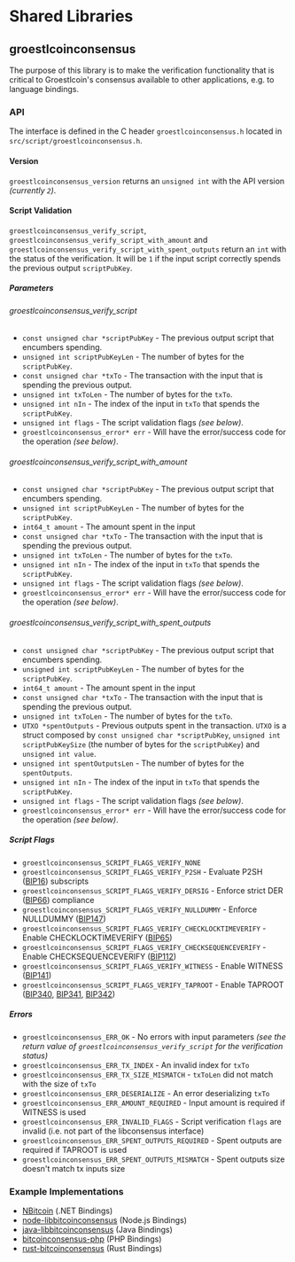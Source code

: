 Shared Libraries
================

## groestlcoinconsensus

The purpose of this library is to make the verification functionality that is critical to Groestlcoin's consensus available to other applications, e.g. to language bindings.

### API

The interface is defined in the C header `groestlcoinconsensus.h` located in `src/script/groestlcoinconsensus.h`.

#### Version

`groestlcoinconsensus_version` returns an `unsigned int` with the API version *(currently `2`)*.

#### Script Validation

`groestlcoinconsensus_verify_script`, `groestlcoinconsensus_verify_script_with_amount` and `groestlcoinconsensus_verify_script_with_spent_outputs` return an `int` with the status of the verification. It will be `1` if the input script correctly spends the previous output `scriptPubKey`.

##### Parameters
###### groestlcoinconsensus_verify_script
- `const unsigned char *scriptPubKey` - The previous output script that encumbers spending.
- `unsigned int scriptPubKeyLen` - The number of bytes for the `scriptPubKey`.
- `const unsigned char *txTo` - The transaction with the input that is spending the previous output.
- `unsigned int txToLen` - The number of bytes for the `txTo`.
- `unsigned int nIn` - The index of the input in `txTo` that spends the `scriptPubKey`.
- `unsigned int flags` - The script validation flags *(see below)*.
- `groestlcoinconsensus_error* err` - Will have the error/success code for the operation *(see below)*.

###### groestlcoinconsensus_verify_script_with_amount
- `const unsigned char *scriptPubKey` - The previous output script that encumbers spending.
- `unsigned int scriptPubKeyLen` - The number of bytes for the `scriptPubKey`.
- `int64_t amount` - The amount spent in the input
- `const unsigned char *txTo` - The transaction with the input that is spending the previous output.
- `unsigned int txToLen` - The number of bytes for the `txTo`.
- `unsigned int nIn` - The index of the input in `txTo` that spends the `scriptPubKey`.
- `unsigned int flags` - The script validation flags *(see below)*.
- `groestlcoinconsensus_error* err` - Will have the error/success code for the operation *(see below)*.

###### groestlcoinconsensus_verify_script_with_spent_outputs
- `const unsigned char *scriptPubKey` - The previous output script that encumbers spending.
- `unsigned int scriptPubKeyLen` - The number of bytes for the `scriptPubKey`.
- `int64_t amount` - The amount spent in the input
- `const unsigned char *txTo` - The transaction with the input that is spending the previous output.
- `unsigned int txToLen` - The number of bytes for the `txTo`.
- `UTXO *spentOutputs` - Previous outputs spent in the transaction. `UTXO` is a struct composed by `const unsigned char *scriptPubKey`, `unsigned int scriptPubKeySize` (the number of bytes for the `scriptPubKey`) and `unsigned int value`.
- `unsigned int spentOutputsLen` - The number of bytes for the `spentOutputs`.
- `unsigned int nIn` - The index of the input in `txTo` that spends the `scriptPubKey`.
- `unsigned int flags` - The script validation flags *(see below)*.
- `groestlcoinconsensus_error* err` - Will have the error/success code for the operation *(see below)*.

##### Script Flags
- `groestlcoinconsensus_SCRIPT_FLAGS_VERIFY_NONE`
- `groestlcoinconsensus_SCRIPT_FLAGS_VERIFY_P2SH` - Evaluate P2SH ([BIP16](https://github.com/bitcoin/bips/blob/master/bip-0016.mediawiki)) subscripts
- `groestlcoinconsensus_SCRIPT_FLAGS_VERIFY_DERSIG` - Enforce strict DER ([BIP66](https://github.com/bitcoin/bips/blob/master/bip-0066.mediawiki)) compliance
- `groestlcoinconsensus_SCRIPT_FLAGS_VERIFY_NULLDUMMY` - Enforce NULLDUMMY ([BIP147](https://github.com/bitcoin/bips/blob/master/bip-0147.mediawiki))
- `groestlcoinconsensus_SCRIPT_FLAGS_VERIFY_CHECKLOCKTIMEVERIFY` - Enable CHECKLOCKTIMEVERIFY ([BIP65](https://github.com/bitcoin/bips/blob/master/bip-0065.mediawiki))
- `groestlcoinconsensus_SCRIPT_FLAGS_VERIFY_CHECKSEQUENCEVERIFY` - Enable CHECKSEQUENCEVERIFY ([BIP112](https://github.com/bitcoin/bips/blob/master/bip-0112.mediawiki))
- `groestlcoinconsensus_SCRIPT_FLAGS_VERIFY_WITNESS` - Enable WITNESS ([BIP141](https://github.com/bitcoin/bips/blob/master/bip-0141.mediawiki))
- `groestlcoinconsensus_SCRIPT_FLAGS_VERIFY_TAPROOT` - Enable TAPROOT ([BIP340](https://github.com/bitcoin/bips/blob/master/bip-0340.mediawiki), [BIP341](https://github.com/bitcoin/bips/blob/master/bip-0341.mediawiki), [BIP342](https://github.com/bitcoin/bips/blob/master/bip-0342.mediawiki))

##### Errors
- `groestlcoinconsensus_ERR_OK` - No errors with input parameters *(see the return value of `groestlcoinconsensus_verify_script` for the verification status)*
- `groestlcoinconsensus_ERR_TX_INDEX` - An invalid index for `txTo`
- `groestlcoinconsensus_ERR_TX_SIZE_MISMATCH` - `txToLen` did not match with the size of `txTo`
- `groestlcoinconsensus_ERR_DESERIALIZE` - An error deserializing `txTo`
- `groestlcoinconsensus_ERR_AMOUNT_REQUIRED` - Input amount is required if WITNESS is used
- `groestlcoinconsensus_ERR_INVALID_FLAGS` - Script verification `flags` are invalid (i.e. not part of the libconsensus interface)
- `groestlcoinconsensus_ERR_SPENT_OUTPUTS_REQUIRED` - Spent outputs are required if TAPROOT is used
- `groestlcoinconsensus_ERR_SPENT_OUTPUTS_MISMATCH` - Spent outputs size doesn't match tx inputs size

### Example Implementations
- [NBitcoin](https://github.com/MetacoSA/NBitcoin/blob/5e1055cd7c4186dee4227c344af8892aea54faec/NBitcoin/Script.cs#L979-#L1031) (.NET Bindings)
- [node-libbitcoinconsensus](https://github.com/bitpay/node-libbitcoinconsensus) (Node.js Bindings)
- [java-libbitcoinconsensus](https://github.com/dexX7/java-libbitcoinconsensus) (Java Bindings)
- [bitcoinconsensus-php](https://github.com/Bit-Wasp/bitcoinconsensus-php) (PHP Bindings)
- [rust-bitcoinconsensus](https://github.com/rust-bitcoin/rust-bitcoinconsensus) (Rust Bindings)

